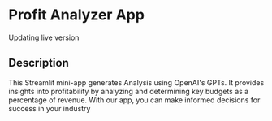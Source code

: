 # Profit Analyzer App

Updating live version

## Description
This Streamlit mini-app generates Analysis using OpenAI's GPTs. It provides insights into profitability by analyzing and determining key budgets as a percentage of revenue. With our app, you can make informed decisions for success in your industry
